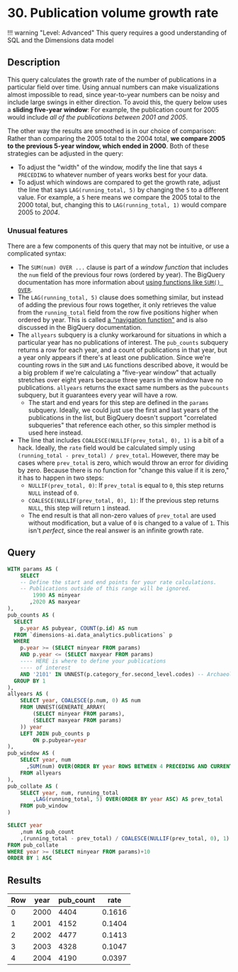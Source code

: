 # 30. Publication volume growth rate

!!! warning "Level: Advanced"
    This query requires a good understanding of SQL and the Dimensions data model


## Description

This query calculates the growth rate of the number of publications in a particular field over time. Using annual numbers can make visualizations almost impossible to read, since year-to-year numbers can be noisy and include large swings in either direction. To avoid this, the query below uses a **sliding five-year window**: For example, the publication count for 2005 would include *all of the publications between 2001 and 2005*.

The other way the results are smoothed is in our choice of comparison: Rather than comparing the 2005 total to the 2004 total, **we compare 2005 to the previous 5-year window, which ended in 2000**. Both of these strategies can be adjusted in the query:

* To adjust the "width" of the window, modify the line that says `4 PRECEDING` to whatever number of years works best for your data.
* To adjust which windows are compared to get the growth rate, adjust the line that says `LAG(running_total, 5)` by changing the `5` to a different value. For example, a `5` here means we compare the 2005 total to the 2000 total, but, changing this to `LAG(running_total, 1)` would compare 2005 to *2004*.


### Unusual features

There are a few components of this query that may not be intuitive, or use a complicated syntax:

* The `SUM(num) OVER ...` clause is part of a *window function* that includes the `num` field of the previous four rows (ordered by year). The BigQuery documentation has more information about [using functions like `SUM() OVER`](https://cloud.google.com/bigquery/docs/reference/standard-sql/analytic-function-concepts#compute_a_cumulative_sum).
* The `LAG(running_total, 5)` clause does something similar, but instead of adding the previous four rows together, it only retrieves the value from the `running_total` field from the row five positions higher when ordered by year. This is called [a "navigation function"](https://cloud.google.com/bigquery/docs/reference/standard-sql/analytic-function-concepts#navigation_function_concepts) and is also discussed in the BigQuery documentation.
* The `allyears` subquery is a clunky workaround for situations in which a particular year has no publications of interest. The `pub_counts` subquery returns a row for each year, and a count of publications in that year, but a year only appears if there's at least one publication. Since we're counting rows in the `SUM` and `LAG` functions described above, it would be a big problem if we're calculating a "five-year window" that actually stretches over eight years because three years in the window have no publications. `allyears` returns the exact same numbers as the `pubcounts` subquery, but it guarantees every year will have a row.
    * The start and end years for this step are defined in the `params` subquery. Ideally, we could just use the first and last years of the publications in the list, but BigQuery doesn't support "correlated subqueries" that reference each other, so this simpler method is used here instead.
* The line that includes `COALESCE(NULLIF(prev_total, 0), 1)` is a bit of a hack. Ideally, the `rate` field would be calculated simply using `(running_total - prev_total) / prev_total`. However, there may be cases where `prev_total` is zero, which would throw an error for dividing by zero. Because there is no function for "change this value if it is zero," it has to happen in two steps:
    * `NULLIF(prev_total, 0)`: If `prev_total` is equal to `0`, this step returns `NULL` instead of `0`.
    * `COALESCE(NULLIF(prev_total, 0), 1)`: If the previous step returns `NULL`, this step will return `1` instead.
    * The end result is that all non-zero values of `prev_total` are used without modification, but a value of `0` is changed to a value of `1`. This isn't *perfect*, since the real answer is an infinite growth rate.


## Query

```sql
WITH params AS (
    SELECT
    -- Define the start and end points for your rate calculations.
    -- Publications outside of this range will be ignored.
        1990 AS minyear
       ,2020 AS maxyear
),
pub_counts AS (
  SELECT
    p.year AS pubyear, COUNT(p.id) AS num
  FROM `dimensions-ai.data_analytics.publications` p
  WHERE
    p.year >= (SELECT minyear FROM params)
    AND p.year <= (SELECT maxyear FROM params)
    ---- HERE is where to define your publications
    ---- of interest
    AND '2101' IN UNNEST(p.category_for.second_level.codes) -- Archaeology
  GROUP BY 1
),
allyears AS (
    SELECT year, COALESCE(p.num, 0) AS num
    FROM UNNEST(GENERATE_ARRAY(
        (SELECT minyear FROM params),
        (SELECT maxyear FROM params)
    )) year
    LEFT JOIN pub_counts p
        ON p.pubyear=year
),
pub_window AS (
    SELECT year, num
      ,SUM(num) OVER(ORDER BY year ROWS BETWEEN 4 PRECEDING AND CURRENT ROW) AS running_total
    FROM allyears
),
pub_collate AS (
    SELECT year, num, running_total
        ,LAG(running_total, 5) OVER(ORDER BY year ASC) AS prev_total
    FROM pub_window
)

SELECT year
    ,num AS pub_count
    ,(running_total - prev_total) / COALESCE(NULLIF(prev_total, 0), 1) AS rate
FROM pub_collate
WHERE year >= (SELECT minyear FROM params)+10
ORDER BY 1 ASC
```


## Results

<table>
  <thead>
    <tr>
      <th>Row</th>
      <th>year</th>
      <th>pub_count</th>
      <th>rate</th>
    </tr>
  </thead>
  <tbody>
    <tr>
      <td>0</td>
      <td>2000</td>
      <td>4404</td>
      <td>0.1616</td>
    </tr>
    <tr>
      <td>1</td>
      <td>2001</td>
      <td>4152</td>
      <td>0.1404</td>
    </tr>
    <tr>
      <td>2</td>
      <td>2002</td>
      <td>4477</td>
      <td>0.1413</td>
    </tr>
    <tr>
      <td>3</td>
      <td>2003</td>
      <td>4328</td>
      <td>0.1047</td>
    </tr>
    <tr>
      <td>4</td>
      <td>2004</td>
      <td>4190</td>
      <td>0.0397</td>
    </tr>
  </tbody>
</table>

